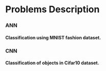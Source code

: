 # Problems Description

### ANN
#### Classification using MNIST fashion dataset.

### CNN
#### Classification of objects in Cifar10 dataset.

